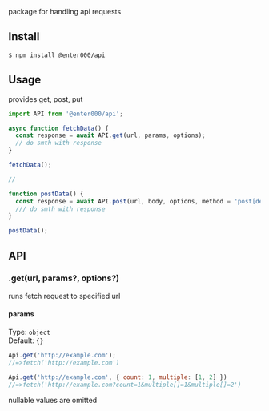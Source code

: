 package for handling api requests

## Install

```
$ npm install @enter000/api
```

## Usage

provides get, post, put

```js
import API from '@enter000/api';

async function fetchData() {
  const response = await API.get(url, params, options);
  // do smth with response
}

fetchData();

//

function postData() {
  const response = await API.post(url, body, options, method = 'post[delete|put]');
  /// do smth with response
}

postData();
```

## API

### .get(url, params?, options?)

runs fetch request to specified url

#### params

Type: `object`\
Default: `{}`

```js
Api.get('http://example.com');
//=>fetch('http://example.com')

Api.get('http://example.com', { count: 1, multiple: [1, 2] })
//=>fetch('http://example.com?count=1&multiple[]=1&multiple[]=2')
```

nullable values are omitted



